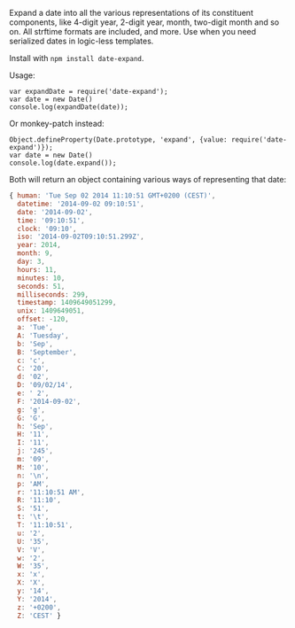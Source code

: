 Expand a date into all the various representations of its constituent components, like 4-digit year, 2-digit year, month, two-digit month and so on. All strftime formats are included, and more. Use when you need serialized dates in logic-less templates.

Install with `npm install date-expand`.

Usage:

    var expandDate = require('date-expand');
    var date = new Date()
    console.log(expandDate(date));

Or monkey-patch instead:

    Object.defineProperty(Date.prototype, 'expand', {value: require('date-expand')});
    var date = new Date()
    console.log(date.expand());

Both will return an object containing various ways of representing that date: 

```javascript
{ human: 'Tue Sep 02 2014 11:10:51 GMT+0200 (CEST)',
  datetime: '2014-09-02 09:10:51',
  date: '2014-09-02',
  time: '09:10:51',
  clock: '09:10',
  iso: '2014-09-02T09:10:51.299Z',
  year: 2014,
  month: 9,
  day: 3,
  hours: 11,
  minutes: 10,
  seconds: 51,
  milliseconds: 299,
  timestamp: 1409649051299,
  unix: 1409649051,
  offset: -120,
  a: 'Tue',
  A: 'Tuesday',
  b: 'Sep',
  B: 'September',
  c: 'c',
  C: '20',
  d: '02',
  D: '09/02/14',
  e: ' 2',
  F: '2014-09-02',
  g: 'g',
  G: 'G',
  h: 'Sep',
  H: '11',
  I: '11',
  j: '245',
  m: '09',
  M: '10',
  n: '\n',
  p: 'AM',
  r: '11:10:51 AM',
  R: '11:10',
  S: '51',
  t: '\t',
  T: '11:10:51',
  u: '2',
  U: '35',
  V: 'V',
  w: '2',
  W: '35',
  x: 'x',
  X: 'X',
  y: '14',
  Y: '2014',
  z: '+0200',
  Z: 'CEST' }
```